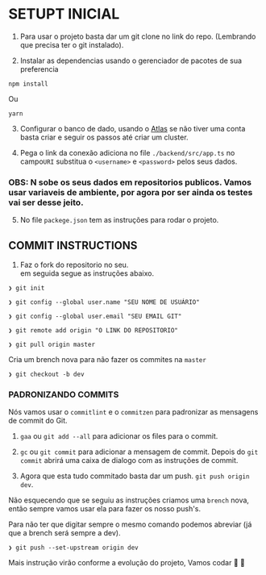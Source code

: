 # SETUPT INICIAL

1. Para usar o projeto basta dar um git clone no link do repo. (Lembrando que precisa ter o git instalado).

2. Instalar as dependencias usando o gerenciador de pacotes de sua preferencia

```
npm install

```

Ou

```
yarn
```

3. Configurar o banco de dado, usando o [Atlas](https://www.mongodb.com/) se não tiver uma conta basta criar e seguir os passos até criar um cluster.

4. Pega o link da conexão adiciona no file `./backend/src/app.ts` no campo`URI` substitua o `<username>` e `<password>` pelos seus dados.

### OBS: N sobe os seus dados em repositorios publicos. Vamos usar variaveis de ambiente, por agora por ser ainda os testes vai ser desse jeito.

5.  No file `packege.json` tem as instruções para rodar o projeto.

## COMMIT INSTRUCTIONS

1. Faz o fork do repositorio no seu. <br>
   em seguida segue as instruções abaixo.

```
❯ git init

❯ git config --global user.name "SEU NOME DE USUÁRIO"

❯ git config --global user.email "SEU EMAIL GIT"

❯ git remote add origin "O LINK DO REPOSITORIO"

❯ git pull origin master
```

Cria um brench nova para não fazer os commites na `master`

```
❯ git checkout -b dev
```

### PADRONIZANDO COMMITS

Nós vamos usar o `commitlint` e o `commitzen` para padronizar as mensagens de commit do Git.

1. `gaa` ou `git add --all` para adicionar os files para o commit.

2. `gc` ou `git commit` para adicionar a mensagem de commit. Depois do `git commit` abrirá uma caixa de dialogo com as instruções de commit.

3. Agora que esta tudo commitado basta dar um push. `git push origin dev`.

Não esquecendo que se seguiu as instruções criamos uma `brench` nova, então sempre vamos usar ela para fazer os nosso push's.

Para não ter que digitar sempre o mesmo comando podemos abreviar (já que a brench será sempre a dev).

```
❯ git push --set-upstream origin dev
```

Mais instrução virão conforme a evolução do projeto, Vamos codar :metal: :muscle:

